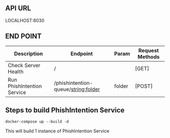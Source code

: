 
## API URL
LOCALHOST:8030
## END POINT
| Description | Endpoint | Param | Request Methods |
| --- | --- | --- | --- |
| Check Server Health | / | | [GET] |
| Run PhishIntention Service | /phishintention-queue/<string:folder>  | folder | [POST]  | 

## Steps to build PhishIntention Service
```
docker-compose up --build -d
```
This will build 1 instance of PhishIntention Service